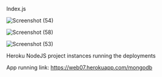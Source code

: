 Index.js

![Screenshot (54)](https://user-images.githubusercontent.com/52252578/158424945-77854ad6-0fcf-41e8-b8f4-b195b2af9663.png)

![Screenshot (58)](https://user-images.githubusercontent.com/52252578/158425149-fe685326-0557-4b4e-a07f-6440d4e45c72.png)

![Screenshot (53)](https://user-images.githubusercontent.com/52252578/158425309-f9ca8bc2-a89b-416e-a0b4-962e677ae542.png)

Heroku NodeJS project instances running the deployments







App running link: https://web07.herokuapp.com/mongodb
